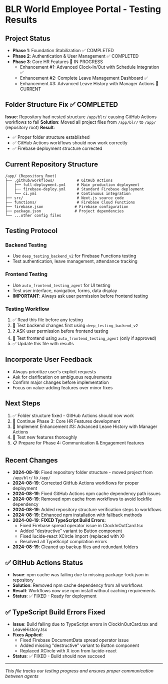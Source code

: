 # BLR World Employee Portal - Testing Results

## Project Status
- **Phase 1**: Foundation Stabilization ✅ COMPLETED
- **Phase 2**: Authentication & User Management ✅ COMPLETED  
- **Phase 3**: Core HR Features 🔄 IN PROGRESS
  - Enhancement #1: Advanced Clock-In/Out with Schedule Integration ✅
  - Enhancement #2: Complete Leave Management Dashboard ✅
  - Enhancement #3: Advanced Leave History with Manager Actions 🔄 CURRENT

## Folder Structure Fix ✅ COMPLETED
**Issue**: Repository had nested structure `/app/blr/` causing GitHub Actions workflows to fail
**Solution**: Moved all project files from `/app/blr/` to `/app/` (repository root)
**Result**: 
- ✅ Proper folder structure established
- ✅ GitHub Actions workflows should now work correctly
- ✅ Firebase deployment structure corrected

## Current Repository Structure
```
/app/ (Repository Root)
├── .github/workflows/          # GitHub Actions
│   ├── full-deployment.yml     # Main production deployment
│   ├── firebase-deploy.yml     # Standard Firebase deployment
│   └── ci.yml                  # Continuous integration
├── src/                        # Next.js source code
├── functions/                  # Firebase Cloud Functions
├── firebase.json              # Firebase configuration
├── package.json               # Project dependencies
└── ...other config files
```

## Testing Protocol
### Backend Testing
- Use `deep_testing_backend_v2` for Firebase Functions testing
- Test authentication, leave management, attendance tracking

### Frontend Testing  
- Use `auto_frontend_testing_agent` for UI testing
- Test user interface, navigation, forms, data display
- **IMPORTANT**: Always ask user permission before frontend testing

### Testing Workflow
1. ✅ Read this file before any testing
2. 🔄 Test backend changes first using `deep_testing_backend_v2`
3. ❓ ASK user permission before frontend testing
4. 🔄 Test frontend using `auto_frontend_testing_agent` (only if approved)
5. ✅ Update this file with results

## Incorporate User Feedback
- Always prioritize user's explicit requests
- Ask for clarification on ambiguous requirements
- Confirm major changes before implementation
- Focus on value-adding features over minor fixes

## Next Steps
1. ✅ Folder structure fixed - GitHub Actions should now work
2. 🔄 Continue Phase 3: Core HR Features development
3. 🔄 Implement Enhancement #3: Advanced Leave History with Manager Actions
4. 🧪 Test new features thoroughly
5. 📋 Prepare for Phase 4: Communication & Engagement features

## Recent Changes
- **2024-08-19**: Fixed repository folder structure - moved project from `/app/blr/` to `/app/`
- **2024-08-19**: Corrected GitHub Actions workflows for proper deployment
- **2024-08-19**: Fixed GitHub Actions npm cache dependency path issues
- **2024-08-19**: Removed npm cache from workflows to avoid lockfile dependency
- **2024-08-19**: Added repository structure verification steps to workflows
- **2024-08-19**: Enhanced npm installation with fallback methods
- **2024-08-19**: **FIXED TypeScript Build Errors:**
  - Fixed Firebase spread operator issue in ClockInOutCard.tsx
  - Added "destructive" variant to Button component
  - Fixed lucide-react XCircle import (replaced with X)
  - Resolved all TypeScript compilation errors
- **2024-08-19**: Cleaned up backup files and redundant folders

## ✅ GitHub Actions Status
- **Issue**: npm cache was failing due to missing package-lock.json in repository
- **Solution**: Removed npm cache dependency from all workflows
- **Result**: Workflows now use npm install without caching requirements
- **Status**: ✅ FIXED - Ready for deployment

## ✅ TypeScript Build Errors Fixed
- **Issue**: Build failing due to TypeScript errors in ClockInOutCard.tsx and LeaveHistory.tsx
- **Fixes Applied**:
  - Fixed Firebase DocumentData spread operator issue
  - Added missing "destructive" variant to Button component
  - Replaced XCircle with X icon from lucide-react
- **Status**: ✅ FIXED - Build should now succeed

---
*This file tracks our testing progress and ensures proper communication between agents*